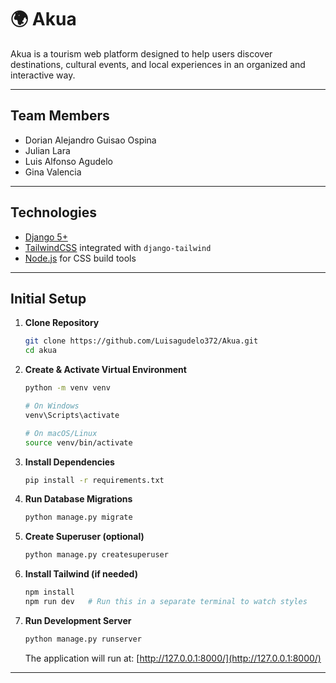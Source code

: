 # 🌍 Akua

Akua is a tourism web platform designed to help users discover destinations, cultural events, and local experiences in an organized and interactive way.  

---

##  Team Members
- Dorian Alejandro Guisao Ospina  
- Julian Lara  
- Luis Alfonso Agudelo  
- Gina Valencia  

---

##  Technologies
- [Django 5+](https://www.djangoproject.com/)
- [TailwindCSS](https://tailwindcss.com/) integrated with `django-tailwind`
- [Node.js](https://nodejs.org/) for CSS build tools

---

##  Initial Setup

1. **Clone Repository**
    ```bash
    git clone https://github.com/Luisagudelo372/Akua.git
    cd akua
    ```

2. **Create & Activate Virtual Environment**
    ```bash
    python -m venv venv
    
    # On Windows
    venv\Scripts\activate
    
    # On macOS/Linux
    source venv/bin/activate
    ```

3. **Install Dependencies**
    ```bash
    pip install -r requirements.txt
    ```

4. **Run Database Migrations**
    ```bash
    python manage.py migrate
    ```

5. **Create Superuser (optional)**
    ```bash
    python manage.py createsuperuser
    ```

6. **Install Tailwind (if needed)**
    ```bash
    npm install
    npm run dev   # Run this in a separate terminal to watch styles
    ```

7. **Run Development Server**
    ```bash
    python manage.py runserver
    ```
    The application will run at:  [http://127.0.0.1:8000/](http://127.0.0.1:8000/)

---
